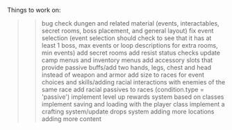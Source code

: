 Things to work on:
>>bug check dungen and related material (events, interactables, secret rooms, boss placement, and general layout)
>>fix event selection (event selection should check to see that it has at least 1 boss, max events or loop descriptions for extra rooms, min events)
>>add secret rooms
add resist status checks
update camp menus and inventory menus 
add accessory slots that provide passive buffs/add two hands, legs, chest and head instead of weapon and armor
add size to races for event choices and skills/adding racial interactions with enemies of the same race
add racial passives to races (condition.type = 'passive')
implement level up rewards system based on classes
implement saving and loading with the player class
implement a crafting system/update drops system
adding more locations
adding more content